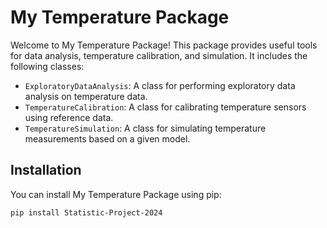 # My Temperature Package

Welcome to My Temperature Package! This package provides useful tools for data analysis, temperature calibration, and simulation. It includes the following classes:

- `ExploratoryDataAnalysis`: A class for performing exploratory data analysis on temperature data.
- `TemperatureCalibration`: A class for calibrating temperature sensors using reference data.
- `TemperatureSimulation`: A class for simulating temperature measurements based on a given model.

## Installation

You can install My Temperature Package using pip:

```bash
pip install Statistic-Project-2024
